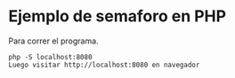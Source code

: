 # Ejemplo de semaforo en PHP

Para correr el programa.

```
php -S localhost:8080
Luego visitar http://localhost:8080 en navegador
```


